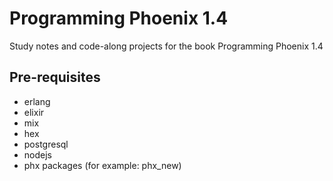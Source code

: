 # Programming Phoenix 1.4

Study notes and code-along projects for the book Programming Phoenix 1.4

## Pre-requisites

- erlang
- elixir
- mix
- hex
- postgresql
- nodejs
- phx packages (for example: phx_new)

